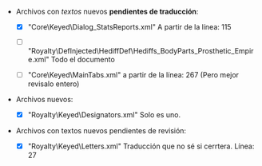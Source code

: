 
* Archivos con *textos* nuevos **pendientes de traducción**:

	* [X] "Core\Keyed\Dialog_StatsReports.xml"												A partir de la línea: 115
	* [ ] "Royalty\DefInjected\HediffDef\Hediffs_BodyParts_Prosthetic_Empire.xml"			Todo el documento	
	* [ ] "Core\Keyed\MainTabs.xml"															a partir de la línea: 267 (Pero mejor revisalo entero)		



* Archivos nuevos:

	* [X] "Royalty\Keyed\Designators.xml"				Solo es uno.

* Archivos con textos nuevos pendientes de revisión:

	* [X] "Royalty\Keyed\Letters.xml"														Traducción que no sé si cerrtera. Línea: 27
